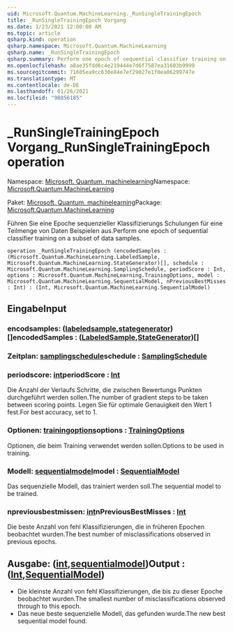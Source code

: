 ```yaml
---
uid: Microsoft.Quantum.MachineLearning._RunSingleTrainingEpoch
title: _RunSingleTrainingEpoch Vorgang
ms.date: 1/23/2021 12:00:00 AM
ms.topic: article
qsharp.kind: operation
qsharp.namespace: Microsoft.Quantum.MachineLearning
qsharp.name: _RunSingleTrainingEpoch
qsharp.summary: Perform one epoch of sequential classifier training on a subset of data samples.
ms.openlocfilehash: a8ae35fdd6c4e219444e7d6f7587ea31603b9999
ms.sourcegitcommit: 71605ea9cc630e84e7ef29027e1f0ea06299747e
ms.translationtype: MT
ms.contentlocale: de-DE
ms.lasthandoff: 01/26/2021
ms.locfileid: "98856185"
---
```

# <a name="_runsingletrainingepoch-operation"></a><span data-ttu-id="84219-102">_RunSingleTrainingEpoch Vorgang</span><span class="sxs-lookup"><span data-stu-id="84219-102">_RunSingleTrainingEpoch operation</span></span>

<span data-ttu-id="84219-103">Namespace: [Microsoft. Quantum. machinelearning](xref:Microsoft.Quantum.MachineLearning)</span><span class="sxs-lookup"><span data-stu-id="84219-103">Namespace: [Microsoft.Quantum.MachineLearning](xref:Microsoft.Quantum.MachineLearning)</span></span>

<span data-ttu-id="84219-104">Paket: [Microsoft. Quantum. machinelearning](https://nuget.org/packages/Microsoft.Quantum.MachineLearning)</span><span class="sxs-lookup"><span data-stu-id="84219-104">Package: [Microsoft.Quantum.MachineLearning](https://nuget.org/packages/Microsoft.Quantum.MachineLearning)</span></span>


<span data-ttu-id="84219-105">Führen Sie eine Epoche sequenzieller Klassifizierungs Schulungen für eine Teilmenge von Daten Beispielen aus.</span><span class="sxs-lookup"><span data-stu-id="84219-105">Perform one epoch of sequential classifier training on a subset of data samples.</span></span>

```qsharp
operation _RunSingleTrainingEpoch (encodedSamples : (Microsoft.Quantum.MachineLearning.LabeledSample, Microsoft.Quantum.MachineLearning.StateGenerator)[], schedule : Microsoft.Quantum.MachineLearning.SamplingSchedule, periodScore : Int, options : Microsoft.Quantum.MachineLearning.TrainingOptions, model : Microsoft.Quantum.MachineLearning.SequentialModel, nPreviousBestMisses : Int) : (Int, Microsoft.Quantum.MachineLearning.SequentialModel)
```


## <a name="input"></a><span data-ttu-id="84219-106">Eingabe</span><span class="sxs-lookup"><span data-stu-id="84219-106">Input</span></span>

### <a name="encodedsamples--labeledsamplestategenerator"></a><span data-ttu-id="84219-107">encodsamples: ([labeledsample](xref:Microsoft.Quantum.MachineLearning.LabeledSample),[stategenerator](xref:Microsoft.Quantum.MachineLearning.StateGenerator)) []</span><span class="sxs-lookup"><span data-stu-id="84219-107">encodedSamples : ([LabeledSample](xref:Microsoft.Quantum.MachineLearning.LabeledSample),[StateGenerator](xref:Microsoft.Quantum.MachineLearning.StateGenerator))[]</span></span>




### <a name="schedule--samplingschedule"></a><span data-ttu-id="84219-108">Zeitplan: [samplingschedule](xref:Microsoft.Quantum.MachineLearning.SamplingSchedule)</span><span class="sxs-lookup"><span data-stu-id="84219-108">schedule : [SamplingSchedule](xref:Microsoft.Quantum.MachineLearning.SamplingSchedule)</span></span>




### <a name="periodscore--int"></a><span data-ttu-id="84219-109">periodscore: [int](xref:microsoft.quantum.lang-ref.int)</span><span class="sxs-lookup"><span data-stu-id="84219-109">periodScore : [Int](xref:microsoft.quantum.lang-ref.int)</span></span>

<span data-ttu-id="84219-110">Die Anzahl der Verlaufs Schritte, die zwischen Bewertungs Punkten durchgeführt werden sollen.</span><span class="sxs-lookup"><span data-stu-id="84219-110">The number of gradient steps to be taken between scoring points.</span></span>
<span data-ttu-id="84219-111">Legen Sie für optimale Genauigkeit den Wert 1 fest.</span><span class="sxs-lookup"><span data-stu-id="84219-111">For best accuracy, set to 1.</span></span>


### <a name="options--trainingoptions"></a><span data-ttu-id="84219-112">Optionen: [trainingoptions](xref:Microsoft.Quantum.MachineLearning.TrainingOptions)</span><span class="sxs-lookup"><span data-stu-id="84219-112">options : [TrainingOptions](xref:Microsoft.Quantum.MachineLearning.TrainingOptions)</span></span>

<span data-ttu-id="84219-113">Optionen, die beim Training verwendet werden sollen.</span><span class="sxs-lookup"><span data-stu-id="84219-113">Options to be used in training.</span></span>


### <a name="model--sequentialmodel"></a><span data-ttu-id="84219-114">Modell: [sequentialmodel](xref:Microsoft.Quantum.MachineLearning.SequentialModel)</span><span class="sxs-lookup"><span data-stu-id="84219-114">model : [SequentialModel](xref:Microsoft.Quantum.MachineLearning.SequentialModel)</span></span>

<span data-ttu-id="84219-115">Das sequenzielle Modell, das trainiert werden soll.</span><span class="sxs-lookup"><span data-stu-id="84219-115">The sequential model to be trained.</span></span>


### <a name="npreviousbestmisses--int"></a><span data-ttu-id="84219-116">npreviousbestmissen: [int](xref:microsoft.quantum.lang-ref.int)</span><span class="sxs-lookup"><span data-stu-id="84219-116">nPreviousBestMisses : [Int](xref:microsoft.quantum.lang-ref.int)</span></span>

<span data-ttu-id="84219-117">Die beste Anzahl von fehl Klassifizierungen, die in früheren Epochen beobachtet wurden.</span><span class="sxs-lookup"><span data-stu-id="84219-117">The best number of misclassifications observed in previous epochs.</span></span>



## <a name="output--intsequentialmodel"></a><span data-ttu-id="84219-118">Ausgabe: ([int](xref:microsoft.quantum.lang-ref.int),[sequentialmodel](xref:Microsoft.Quantum.MachineLearning.SequentialModel))</span><span class="sxs-lookup"><span data-stu-id="84219-118">Output : ([Int](xref:microsoft.quantum.lang-ref.int),[SequentialModel](xref:Microsoft.Quantum.MachineLearning.SequentialModel))</span></span>

- <span data-ttu-id="84219-119">Die kleinste Anzahl von fehl Klassifizierungen, die bis zu dieser Epoche beobachtet wurden.</span><span class="sxs-lookup"><span data-stu-id="84219-119">The smallest number of misclassifications observed through to this epoch.</span></span>
- <span data-ttu-id="84219-120">Das neue beste sequenzielle Modell, das gefunden wurde.</span><span class="sxs-lookup"><span data-stu-id="84219-120">The new best sequential model found.</span></span>